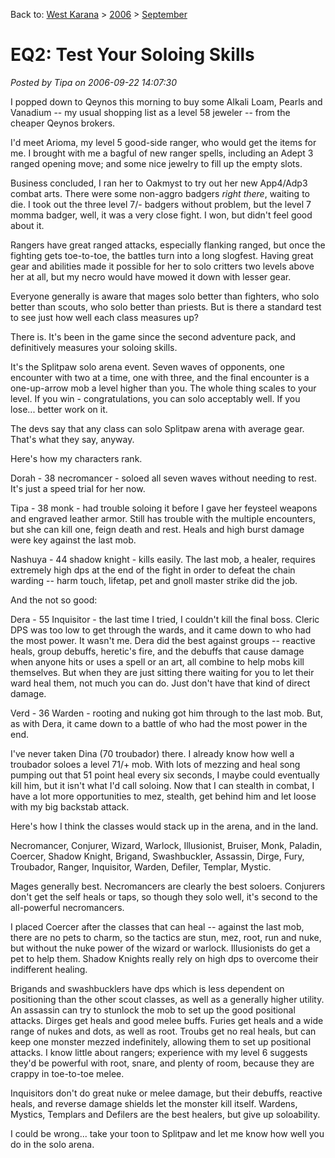Back to: [West Karana](/posts/westkarana.md) > [2006](/posts/2006/westkarana.md) > [September](./westkarana.md)
# EQ2: Test Your Soloing Skills

*Posted by Tipa on 2006-09-22 14:07:30*

I popped down to Qeynos this morning to buy some Alkali Loam, Pearls and Vanadium -- my usual shopping list as a level 58 jeweler -- from the cheaper Qeynos brokers.

I'd meet Arioma, my level 5 good-side ranger, who would get the items for me. I brought with me a bagful of new ranger spells, including an Adept 3 ranged opening move; and some nice jewelry to fill up the empty slots.

Business concluded, I ran her to Oakmyst to try out her new App4/Adp3 combat arts. There were some non-aggro badgers *right there*, waiting to die. I took out the three level 7/- badgers without problem, but the level 7 momma badger, well, it was a very close fight. I won, but didn't feel good about it.

Rangers have great ranged attacks, especially flanking ranged, but once the fighting gets toe-to-toe, the battles turn into a long slogfest. Having great gear and abilities made it possible for her to solo critters two levels above her at all, but my necro would have mowed it down with lesser gear.

Everyone generally is aware that mages solo better than fighters, who solo better than scouts, who solo better than priests. But is there a standard test to see just how well each class measures up?

There is. It's been in the game since the second adventure pack, and definitively measures your soloing skills.

It's the Splitpaw solo arena event. Seven waves of opponents, one encounter with two at a time, one with three, and the final encounter is a one-up-arrow mob a level higher than you. The whole thing scales to your level. If you win - congratulations, you can solo acceptably well. If you lose... better work on it.

The devs say that any class can solo Splitpaw arena with average gear. That's what they say, anyway.

Here's how my characters rank.

Dorah - 38 necromancer - soloed all seven waves without needing to rest. It's just a speed trial for her now.

Tipa - 38 monk - had trouble soloing it before I gave her feysteel weapons and engraved leather armor. Still has trouble with the multiple encounters, but she can kill one, feign death and rest. Heals and high burst damage were key against the last mob.

Nashuya - 44 shadow knight - kills easily. The last mob, a healer, requires extremely high dps at the end of the fight in order to defeat the chain warding -- harm touch, lifetap, pet and gnoll master strike did the job.

And the not so good:

Dera - 55 Inquisitor - the last time I tried, I couldn't kill the final boss. Cleric DPS was too low to get through the wards, and it came down to who had the most power. It wasn't me. Dera did the best against groups -- reactive heals, group debuffs, heretic's fire, and the debuffs that cause damage when anyone hits or uses a spell or an art, all combine to help mobs kill themselves. But when they are just sitting there waiting for you to let their ward heal them, not much you can do. Just don't have that kind of direct damage.

Verd - 36 Warden - rooting and nuking got him through to the last mob. But, as with Dera, it came down to a battle of who had the most power in the end.

I've never taken Dina (70 troubador) there. I already know how well a troubador soloes a level 71/+ mob. With lots of mezzing and heal song pumping out that 51 point heal every six seconds, I maybe could eventually kill him, but it isn't what I'd call soloing. Now that I can stealth in combat, I have a lot more opportunities to mez, stealth, get behind him and let loose with my big backstab attack.

Here's how I think the classes would stack up in the arena, and in the land.

Necromancer, Conjurer, Wizard, Warlock, Illusionist, Bruiser, Monk, Paladin, Coercer, Shadow Knight, Brigand, Swashbuckler, Assassin, Dirge, Fury, Troubador, Ranger, Inquisitor, Warden, Defiler, Templar, Mystic.

Mages generally best. Necromancers are clearly the best soloers. Conjurers don't get the self heals or taps, so though they solo well, it's second to the all-powerful necromancers.

I placed Coercer after the classes that can heal -- against the last mob, there are no pets to charm, so the tactics are stun, mez, root, run and nuke, but without the nuke power of the wizard or warlock. Illusionists do get a pet to help them. Shadow Knights really rely on high dps to overcome their indifferent healing.

Brigands and swashbucklers have dps which is less dependent on positioning than the other scout classes, as well as a generally higher utility. An assassin can try to stunlock the mob to set up the good positional attacks. Dirges get heals and good melee buffs. Furies get heals and a wide range of nukes and dots, as well as root. Troubs get no real heals, but can keep one monster mezzed indefinitely, allowing them to set up positional attacks. I know little about rangers; experience with my level 6 suggests they'd be powerful with root, snare, and plenty of room, because they are crappy in toe-to-toe melee.

Inquisitors don't do great nuke or melee damage, but their debuffs, reactive heals, and reverse damage shields let the monster kill itself. Wardens, Mystics, Templars and Defilers are the best healers, but give up soloability.

I could be wrong... take your toon to Splitpaw and let me know how well you do in the solo arena.
